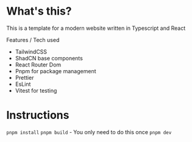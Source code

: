 # What's this?

This is a template for a modern website written in Typescript and React

Features / Tech used

-   TailwindCSS
-   ShadCN base components
-   React Router Dom
-   Pnpm for package management
-   Prettier
-   EsLint
-   Vitest for testing

# Instructions

`pnpm install`
`pnpm build` - You only need to do this once
`pnpm dev`

